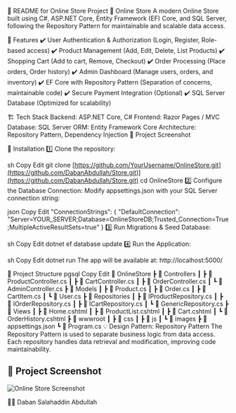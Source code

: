 📌 README for Online Store Project
🛒 Online Store
A modern Online Store built using C#, ASP.NET Core, Entity Framework (EF) Core, and SQL Server, following the Repository Pattern for maintainable and scalable data access.

🚀 Features
✔️ User Authentication & Authorization (Login, Register, Role-based access)
✔️ Product Management (Add, Edit, Delete, List Products)
✔️ Shopping Cart (Add to cart, Remove, Checkout)
✔️ Order Processing (Place orders, Order history)
✔️ Admin Dashboard (Manage users, orders, and inventory)
✔️ EF Core with Repository Pattern (Separation of concerns, maintainable code)
✔️ Secure Payment Integration (Optional)
✔️ SQL Server Database (Optimized for scalability)

🏗️ Tech Stack
Backend: ASP.NET Core, C#
Frontend: Razor Pages / MVC
Database: SQL Server
ORM: Entity Framework Core
Architecture: Repository Pattern, Dependency Injection
📸 Project Screenshot

🔧 Installation
1️⃣ Clone the repository:

sh
Copy
Edit
git clone [https://github.com/YourUsername/OnlineStore.git](https://github.com/DabanAbdullah/Store.git)](https://github.com/DabanAbdullah/Store.git)
cd OnlineStore
2️⃣ Configure the Database Connection:
Modify appsettings.json with your SQL Server connection string:

json
Copy
Edit
"ConnectionStrings": {
    "DefaultConnection": "Server=YOUR_SERVER;Database=OnlineStoreDB;Trusted_Connection=True;MultipleActiveResultSets=true"
}
3️⃣ Run Migrations & Seed Database:

sh
Copy
Edit
dotnet ef database update
4️⃣ Run the Application:

sh
Copy
Edit
dotnet run
The app will be available at: http://localhost:5000/

📂 Project Structure
pgsql
Copy
Edit
📂 OnlineStore
 ┣ 📂 Controllers
 ┃ ┣ 📜 ProductController.cs
 ┃ ┣ 📜 CartController.cs
 ┃ ┣ 📜 OrderController.cs
 ┃ ┗ 📜 AdminController.cs
 ┣ 📂 Models
 ┃ ┣ 📜 Product.cs
 ┃ ┣ 📜 Order.cs
 ┃ ┣ 📜 CartItem.cs
 ┃ ┗ 📜 User.cs
 ┣ 📂 Repositories
 ┃ ┣ 📜 IProductRepository.cs
 ┃ ┣ 📜 IOrderRepository.cs
 ┃ ┣ 📜 ICartRepository.cs
 ┃ ┗ 📜 GenericRepository.cs
 ┣ 📂 Views
 ┃ ┣ 📜 Home.cshtml
 ┃ ┣ 📜 ProductList.cshtml
 ┃ ┣ 📜 Cart.cshtml
 ┃ ┗ 📜 OrderHistory.cshtml
 ┣ 📂 wwwroot
 ┃ ┣ 📂 css
 ┃ ┣ 📂 js
 ┃ ┗ 📂 images
 ┣ 📜 appsettings.json
 ┗ 📜 Program.cs
💡 Design Pattern: Repository Pattern
The Repository Pattern is used to separate business logic from data access.
Each repository handles data retrieval and modification, improving code maintainability.

## 📸 Project Screenshot  

![Online Store Screenshot](https://drive.google.com/uc?id=1LzmvrPzvoJNinDTeC2q0pIm-HIghnxyU)


👨‍💻 Daban Salahaddin Abdullah
